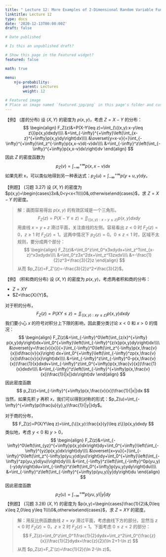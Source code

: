 ```yaml
---
title: " Lecture 12: More Examples of 2-Dimensional Random Variable Function"
linktitle: Lecture 12
type: docs
date: '2020-12-13T00:00:00Z'
draft: false

# Date published

# Is this an unpublished draft?

# Show this page in the Featured widget?
featured: false

math: true

menu:
    nju-probability:
        parent: Lectures
        weight: 12

# Featured image
# Place an image named `featured.jpg/png` in this page's folder and customize its options here.
--- 
```


【例】 (差的分布) 设 $(X,Y)$ 的密度为 $p(x,y)$，考虑 $Z=X-Y$ 的分布：
$$
\begin{align}
F_Z(z)&=P(X-Y\leq z)=\iint_{\{(x,y):x-y\leq z\}}p(x,y)dxdy\\\\
&=\int_{-\infty}^{+\infty}\left(\int_{x-z}^{+\infty}p(x,y)dy\right)dx\\\\
&\overset{y=x-v}{=}\int_{-\infty}^{+\infty}\int_z^{-\infty}p(x,x-v)d(-v)dx\\\\
&=\int_{-\infty}^z\left(\int_{-\infty}^{+\infty}p(x,x-v)dx\right)dv
\end{align}
$$
因此 $Z$ 的密度函数为
$$
p_Z(v)=\int_{-\infty}^{+\infty}p(x,x-v)dx
$$
如果先积 x，可以类似地得到另一种表达式：$p_Z(u)=\int_{-\infty}^{+\infty}p(y+u,y)dy$。

【例题】 (习题 3.27) 设 $(X,Y)$ 的密度为 $p(x,y)=\begin{cases}3x&,0<y<x<1\\\\0&,otherwise\end{cases}$，求 $Z=X-Y$ 的密度。

> 解：画图容易得出 $p(x,y)$ 的有效区域是一个三角形。
> $$
> F_Z(z)=P(X-Y\leq z)=\iint_{\{(x,y):x-y\leq z\}}p(x,y)dxdy
> $$
> 用直线 $x=y+z$ 滑过平面，关注直线的左侧。容易看出 $z<0$ 时 $F_Z(z)=0$，$z\geq 1$ 时 $F_Z(z)=1$。这两中情况下 $p_Z(z)=0$。$0\leq z<1$ 时，区域不太规则，要分成两个部分：
> $$
> \begin{align}
> F_Z(z)&=\int_0^z\int_0^x3xdydx+\int_z^1\int_{x-z}^x3xdydx\\\\
> &=\int_0^z3x^2dx+\int_z^13zxdx\\\\
> &=-\frac{1}{2}z^3+\frac{3}{2}z
> \end{align}
> $$
> 从而 $p_Z(z)=F_Z'(z)=-\frac{3}{2}z^2+\frac{3}{2}$。

【例】 (积和商的分布) 设 $(X,Y)$ 的密度为 $p(x,y)$，考虑两者积和商的分布：

* $Z=XY$
* $Z=\frac{X}{Y}$。

对于积的分布，
$$
F_Z(z)=P(XY\leq z)=\iint_{\{(x,y):xy\leq z\}}p(x,y)dxdy
$$
我们要小心 $x$ 的符号对积分上下限的影响，因此要分类讨论 $x<0$ 和 $x>0$ 的情况：
$$
\begin{align}
F_Z(z)&=\int_{-\infty}^0\left(\int_{z/x}^{+\infty} p(x,y)dy\right)dx+\int_0^{+\infty}\left(\int_{-\infty}^{z/x}p(x,y)dy\right)dx\\\\
&\overset{y=\frac{v}{x}}{=}\int_{-\infty}^0\left(\int_z^{-\infty}p(x,\frac{v}{x})d\frac{v}{x}\right)
dx+\int_0^{+\infty}\left(\int_{-\infty}^zp(x,\frac{v}{x})d\frac{v}{x}\right)dx\\\\
&=\int_{-\infty}^z\int_{-\infty}^0-p(x,\frac{v}{x})\frac{1}{x}dxdv+\int_{-\infty}^z\int_0^{+\infty}p(x,\frac{v}{x})\frac{1}{x}dxdv\\\\
&=\int_{-\infty}^z\left(\int_{-\infty}^{+\infty}p(x,\frac{v}{x})\frac{1}{|x|}dx\right)dv
\end{align}
$$
因此密度函数
$$
p_Z(z)=\int_{-\infty}^{+\infty}p(x,\frac{v}{x})\frac{1}{|x|}dx
$$
当然，如果先积 $y$ 再积 $x$，我们可以得到对称的形式：$p_Z(u)=\int_{-\infty}^{+\infty}p(\frac{u}{y},y)\frac{1}{|y|}dy$。

对于商的分布，
$$
F_Z(z)=P(X/Y\leq z)=\iint_{\{(x,y):\frac{x}{y}\leq z\}}p(x,y)dxdy
$$
类似地，考虑 $y<0$ 和 $y>0$，
$$
\begin{align}
F_Z(z)&=\int_{-\infty}^0\left(\int_{yz}^{+\infty}p(x,y)dx\right)dy+\int_0^{+\infty}\left(\int_{-\infty}^{yz}p(x,y)dx\right)dy\\\\
&\overset{x=yu}{=}\int_{-\infty}^0\left(\int_z^{-\infty}p(yu,y)d(yu)\right)dy+\int_0^{+\infty}\left(\int_{-\infty}^zp(yu,y)d(yu)\right)dy\\\\
&=\int_{-\infty}^z\left(\int_{-\infty}^0p(yu,y)(-y)dy\right)du+\int_{-\infty}^z\left(\int_0^{+\infty}p(yu,y)ydy\right)du\\\\
&=\int_{-\infty}^z\left(\int_{-\infty}^{+\infty}p(yu,y)|y|dy\right)du
\end{align}
$$
因此密度函数
$$
p_Z(u)=\int_{-\infty}^{+\infty}p(yu,y)|y|dy
$$
【例题】 (习题 3.28) $(X,Y)$ 的密度为 $p(x,y)=\begin{cases}\frac{1}{2}&,0\leq x\leq 2,0\leq y\leq 1\\\\0&,otherwise\end{cases}$，求 $Z=XY$ 的密度。

>解：用反比例函数曲线 $z=xy$ 滑过平面，考虑曲线下方的部分。显然当 $z<0$ 时 $F_Z(z)=0$，$z\geq 2$ 时 $F_Z(z)=1$。下面考虑 $0\leq z<2$ 的部分：
>$$
>F_Z(z)=\int_0^z\int_0^1\frac{1}{2}dydx+\int_z^2\int_0^{\frac{z}{x}}\frac{1}{2}dydx=\frac{z}{2}(\ln 2+1-\ln z)
>$$
>从而 $p_Z(z)=F_Z'(z)=\frac{1}{2}(\ln 2-\ln z)$。